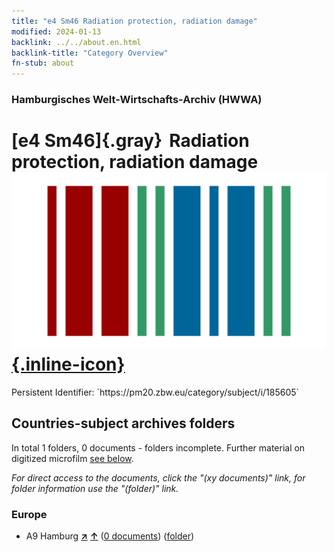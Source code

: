 ```yaml
---
title: "e4 Sm46 Radiation protection, radiation damage"
modified: 2024-01-13
backlink: ../../about.en.html
backlink-title: "Category Overview"
fn-stub: about
---
```


### Hamburgisches Welt-Wirtschafts-Archiv (HWWA)

# [e4 Sm46]{.gray}&#8201; Radiation protection, radiation damage &#160; [![Wikidata](/images/Wikidata-logo.svg "Wikidata"){.inline-icon}](http://www.wikidata.org/entity/Q104699301)

<div class="hint">Persistent Identifier: `https://pm20.zbw.eu/category/subject/i/185605`</div>







## Countries-subject archives folders







In total 1 folders, 0 documents - folders incomplete. Further material on digitized microfilm [see below](#filmsections).

_For direct access to the documents, click the "(xy documents)" link, for folder information use the "(folder)" link._



### Europe

- A9 Hamburg [**&nearr;**](../../../geo/i/140905/about.en.html "Hamburg (all folders)") [**&uarr;**](../../../geo/about.en.html#A9 "Country category system") (<a href="https://pm20.zbw.eu/iiifview/folder/sh/140905,185605" title="about: Hamburg : Radiation protection, radiation damage" target="_blank">0 documents</a>) ([folder](../../../../folder/sh/1409xx/140905/1856xx/185605/about.en.html))



<a id="filmsections" />













